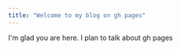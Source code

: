 ```yaml
---
title: "Welcome to my blog on gh pages"
---
```


I'm glad you are here. I plan to talk about gh pages
